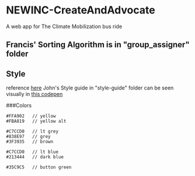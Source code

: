 # NEWINC-CreateAndAdvocate
A web app for The Climate Mobilization bus ride

## Francis' Sorting Algorithm is in "group_assigner" folder

## Style
reference [here](https://peoplesclimate.org/posters-and-flyers/#posters)
John's Style guide in "style-guide" folder can be seen visually in [this codepen](https://codepen.io/shwaydogg/pen/XRbgPy)

###Colors
```
#FFA902   // yellow
#FBA819   // yellow alt

#C7CCD0   // lt grey
#838E97   // grey
#3F3935   // brown

#C7CCD0   // lt blue
#213444   // dark blue

#35C9C5   // button green
```
